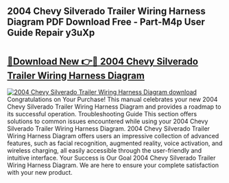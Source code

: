 ## 2004 Chevy Silverado Trailer Wiring Harness Diagram PDF Download Free - Part-M4p User Guide Repair y3uXp

# <h2><a href="http://dfm4h7l.blite.top/?on=2004+Chevy+Silverado+Trailer+Wiring+Harness+Diagram">🔗Download New 👉🔴 2004 Chevy Silverado Trailer Wiring Harness Diagram</a></h2>

[![2004 Chevy Silverado Trailer Wiring Harness Diagram download](https://i.imgur.com/lujVjoI.png)](http://dfm4h7l.blite.top/?on=2004+Chevy+Silverado+Trailer+Wiring+Harness+Diagram)
Congratulations on Your Purchase! This manual celebrates your new 2004 Chevy Silverado Trailer Wiring Harness Diagram and provides a roadmap to its successful operation. Troubleshooting Guide This section offers solutions to common issues encountered while using your 2004 Chevy Silverado Trailer Wiring Harness Diagram. 2004 Chevy Silverado Trailer Wiring Harness Diagram offers users an impressive collection of advanced features, such as facial recognition, augmented reality, voice activation, and wireless charging, all easily accessible through the user-friendly and intuitive interface. Your Success is Our Goal 2004 Chevy Silverado Trailer Wiring Harness Diagram. We are here to ensure your complete satisfaction with your new product.
